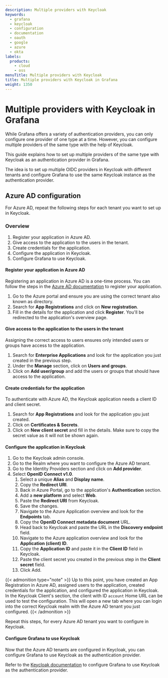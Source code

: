 ```yaml
---
description: Multiple providers with Keycloak
keywords:
  - grafana
  - keycloak
  - configuration
  - documentation
  - oauth
  - google
  - azure
  - okta
labels:
  products:
    - cloud
    - oss
menuTitle: Multiple providers with Keycloak
title: Multiple providers with Keycloak in Grafana
weight: 1350
---
```


# Multiple providers with Keycloak in Grafana

While Grafana offers a variety of authentication providers, you can only configure one provider of one type at a time. However, you can configure multiple providers of the same type with the help of Keycloak.

This guide explains how to set up multiple providers of the same type with Keycloak as an authentication provider in Grafana.

The idea is to set up multiple OIDC providers in Keycloak with different tenants and configure Grafana to use the same Keycloak instance as the authentication provider.

## Azure AD configuration

For Azure AD, repeat the following steps for each tenant you want to set up in Keycloak.

### Overview

1. Register your application in Azure AD.
1. Give access to the application to the users in the tenant.
1. Create credentials for the application.
1. Configure the application in Keycloak.
1. Configure Grafana to use Keycloak.

#### Register your application in Azure AD

Registering an application in Azure AD is a one-time process. You can follow the steps in the [Azure AD documentation](https://docs.microsoft.com/en-us/azure/active-directory/develop/quickstart-register-app) to register your application.

1. Go to the Azure portal and ensure you are using the correct tenant also known as directory.
1. Search for **App Registrations** and click on **New registration**.
1. Fill in the details for the application and click **Register**. You'll be redirected to the application's overview page.

#### Give access to the application to the users in the tenant

Assigning the correct access to users ensures only intended users or groups have access to the application.

1. Search for **Enterprise Applications** and look for the application you just created in the previous step.
1. Under the **Manage** section, click on **Users and groups**.
1. Click on **Add user/group** and add the users or groups that should have access to the application.

#### Create credentials for the application

To authenticate with Azure AD, the Keycloak application needs a client ID and client secret.

1. Search for **App Registrations** and look for the application ypu just created.
1. Click on **Certificates & Secrets**.
1. Click on **New client secret** and fill in the details. Make sure to copy the secret value as it will not be shown again.

#### Configure the application in Keycloak

1. Go to the Keycloak admin console.
1. Go to the Realm where you want to configure the Azure AD tenant.
1. Go to the Identity Providers section and click on **Add provider**.
1. Select **OpenID Connect v1.0**.
   1. Select a unique **Alias** and **Display name**.
   1. Copy the **Redirect URI**.
   1. Back in Azure Portal, go to the application's **Authentication** section.
   1. Add a **new platform** and select **Web**.
   1. Paste the **Redirect URI** from Keycloak.
   1. Save the changes.
   1. Navigate to the Azure Application overview and look for the **Endpoints** tab.
   1. Copy the **OpenID Connect metadata document** URL.
   1. Head back to Keycloak and paste the URL in the **Discovery endpoint** field.
   1. Navigate to the Azure application overview and look for the **Application (client) ID**.
   1. Copy the **Application ID** and paste it in the **Client ID** field in Keycloak.
   1. Paste the client secret you created in the previous step in the **Client secret** field.
   1. Click Add.

{{< admonition type="note" >}}
Up to this point, you have created an App Registration in Azure AD, assigned users to the application, created credentials for the application, and configured the application in Keycloak. In the Keycloak Client's section, the client with ID `account` Home URL can be used to test the configuration. This will open a new tab where you can login into the correct Keycloak realm with the Azure AD tenant you just configured.
{{< /admonition >}}

Repeat this steps, for every Azure AD tenant you want to configure in Keycloak.

#### Configure Grafana to use Keycloak

Now that the Azure AD tenants are configured in Keycloak, you can configure Grafana to use Keycloak as the authentication provider.

Refer to the [Keycloak documentation](https://grafana.com/docs/grafana/latest/auth/keycloak/) to configure Grafana to use Keycloak as the authentication provider.
